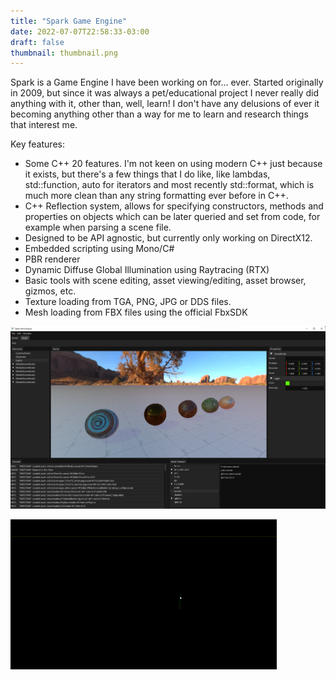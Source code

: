 ```yaml
---
title: "Spark Game Engine"
date: 2022-07-07T22:58:33-03:00
draft: false
thumbnail: thumbnail.png
---
```


Spark is a Game Engine I have been working on for... ever. Started originally in 2009, but since it was always a pet/educational project I never really did anything with it, other than, well, learn! I don't have any delusions of ever it becoming anything other than a way for me to learn and research things that interest me.

Key features:
* Some C++ 20 features. I'm not keen on using modern C++ just because it exists, but there's a few things that I do like, like lambdas, std::function, auto for iterators and most recently std::format, which is much more clean than any string formatting ever before in C++.
* C++ Reflection system, allows for specifying constructors, methods and properties on objects which can be later queried and set from code, for example when parsing a scene file.
* Designed to be API agnostic, but currently only working on DirectX12.
* Embedded scripting using Mono/C#
* PBR renderer
* Dynamic Diffuse Global Illumination using Raytracing (RTX)
* Basic tools with scene editing, asset viewing/editing, asset browser, gizmos, etc.
* Texture loading from TGA, PNG, JPG or DDS files.
* Mesh loading from FBX files using the official FbxSDK

![Image alt Main](spark1.png "Main editor view")

![Image alt GI](spark2.gif "DDGI No leaks test")